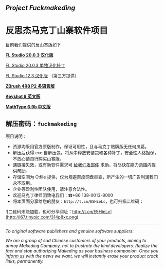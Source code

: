 ## *Project Fuckmakeding*
# 反思杰马克丁山寨软件项目

目前我们提供的反山寨版如下

[**FL Studio 20.0.3 汉化版**](http://t.cn/EcVlTGd)

[FL Studio 20.0.3 单独汉化补丁](http://t.cn/EcVjNp4)

[FL Studio 12.3 汉化版](http://t.cn/E58cRKl) （第三方提供）

[**ZBrush 4R8 P2 多语言版**](http://t.cn/E5jJdps)

[**Keyshot 8 英文版**](http://t.cn/E5j6i8B)

[**MathType 6.9b 中文版**](http://t.cn/E5T6LNP)

## 解压密码：`fuckmakeding`

项目说明：

- 资源均采用官方原版制作，保证可用性，且与马克丁贴牌版无任何瓜葛。
- 解压后获得 exe 自解压包，将从中释放安装包和各种补丁，安全性人格担保，不放心请自行购买山寨版。
- 遇链接失效，或有新软件需求可 [给我们发邮件](mailto:pamie97978@163.com) 求助，将尽快在能力范围内提供帮助。
- 存储空间为 Ctfile 提供，仅为规避百度网盘审查，所产生的一切广告利润我们永不取用。
- 企业等盈利性团队使用，请注意合法性。
- 欢迎马克丁律师团致电我们：☎+86 138-0013-8000
- 将本页面分享给您的朋友：`http://t.cn/E5HieLc`，也可扫描二维码：

![二维码未能加载，也可分享网址：http://t.cn/E5HieLc](http://i67.tinypic.com/314p8xx.png)

------

*To original software publishers and genuine software suppliers*:

*We are a group of sad Chinese customers of your products, aiming to annoy Makeding Company, not to frustrate the kind developers. Realize the fact and stop authorizing Makeding as your business companion. Once you [inform us](mailto:pamie97978@163.com) with the news we want, we will instantly erase your product crack links, permanently.*
